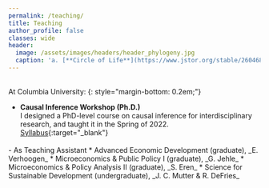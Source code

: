 ```yaml
---
permalink: /teaching/
title: Teaching
author_profile: false
classes: wide
header:
  image: /assets/images/headers/header_phylogeny.jpg
  caption: 'a. [**Circle of Life**](https://www.jstor.org/stable/26046885){:target="_blank"} (2016), b. [**Humans are apes**](https://australian.museum/learn/science/human-evolution/humans-are-apes-great-apes){:target="_blank"}'
---
```


<br>At Columbia University:
{: style="margin-bottom: 0.2em;"}
- **Causal Inference Workshop (Ph.D.)**
	<br> I designed a PhD-level course on causal inference for interdisciplinary research, and taught it in the Spring of 2022.  &nbsp; [Syllabus](../docs/CIworkshop_syllabus.pdf){:target="_blank"}
<div style="margin-top: 1.3em;"></div>
- As Teaching Assistant
    * Advanced Economic Development (graduate), _E. Verhoogen_
    * Microeconomics & Public Policy I (graduate), _G. Jehle_
    * Microeconomics & Policy Analysis II (graduate), _S. Eren_
    * Science for Sustainable Development (undergraduate), _J. C. Mutter & R. DeFries_
